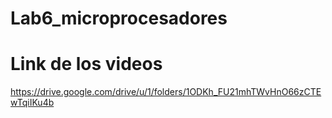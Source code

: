 # Lab6_microprocesadores

#  Link de los videos 
https://drive.google.com/drive/u/1/folders/1ODKh_FU21mhTWvHnO66zCTEwTqiIKu4b
